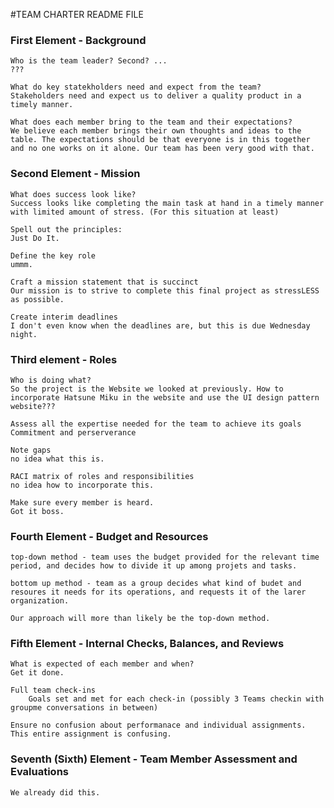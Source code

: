 #TEAM CHARTER README FILE

### First Element - Background
    Who is the team leader? Second? ...
    ???

    What do key statekholders need and expect from the team?
    Stakeholders need and expect us to deliver a quality product in a timely manner.

    What does each member bring to the team and their expectations?
    We believe each member brings their own thoughts and ideas to the table. The expectations should be that everyone is in this together and no one works on it alone. Our team has been very good with that.


### Second Element - Mission
    What does success look like?
    Success looks like completing the main task at hand in a timely manner with limited amount of stress. (For this situation at least)

    Spell out the principles:
    Just Do It.

    Define the key role
    ummm.

    Craft a mission statement that is succinct
    Our mission is to strive to complete this final project as stressLESS as possible.

    Create interim deadlines
    I don't even know when the deadlines are, but this is due Wednesday night.


### Third element - Roles
    Who is doing what?
    So the project is the Website we looked at previously. How to incorporate Hatsune Miku in the website and use the UI design pattern website???

    Assess all the expertise needed for the team to achieve its goals
    Commitment and perserverance

    Note gaps
    no idea what this is.

    RACI matrix of roles and responsibilities
    no idea how to incorporate this.

    Make sure every member is heard. 
    Got it boss.


### Fourth Element - Budget and Resources
    top-down method - team uses the budget provided for the relevant time period, and decides how to divide it up among projets and tasks.

    bottom up method - team as a group decides what kind of budet and resoures it needs for its operations, and requests it of the larer organization.

    Our approach will more than likely be the top-down method.



### Fifth Element - Internal Checks, Balances, and Reviews
    What is expected of each member and when?
    Get it done.

    Full team check-ins
        Goals set and met for each check-in (possibly 3 Teams checkin with groupme conversations in between)

    Ensure no confusion about performanace and individual assignments.
    This entire assignment is confusing.


### Seventh (Sixth) Element - Team Member Assessment and Evaluations
    We already did this.